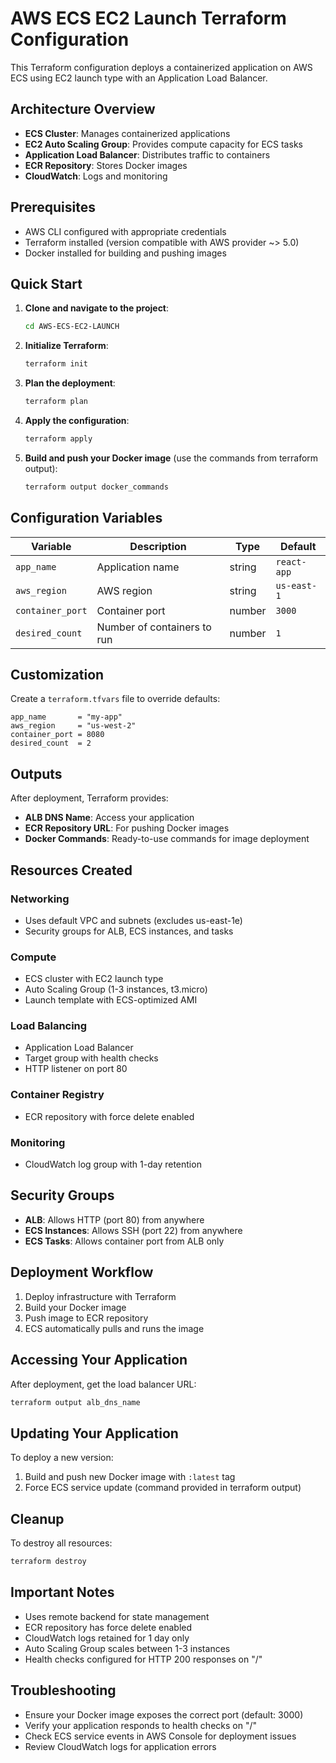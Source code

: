 # AWS ECS EC2 Launch Terraform Configuration

This Terraform configuration deploys a containerized application on AWS ECS using EC2 launch type with an Application Load Balancer.

## Architecture Overview

- **ECS Cluster**: Manages containerized applications
- **EC2 Auto Scaling Group**: Provides compute capacity for ECS tasks
- **Application Load Balancer**: Distributes traffic to containers
- **ECR Repository**: Stores Docker images
- **CloudWatch**: Logs and monitoring

## Prerequisites

- AWS CLI configured with appropriate credentials
- Terraform installed (version compatible with AWS provider ~> 5.0)
- Docker installed for building and pushing images

## Quick Start

1. **Clone and navigate to the project**:
   ```bash
   cd AWS-ECS-EC2-LAUNCH
   ```

2. **Initialize Terraform**:
   ```bash
   terraform init
   ```

3. **Plan the deployment**:
   ```bash
   terraform plan
   ```

4. **Apply the configuration**:
   ```bash
   terraform apply
   ```

5. **Build and push your Docker image** (use the commands from terraform output):
   ```bash
   terraform output docker_commands
   ```

## Configuration Variables

| Variable | Description | Type | Default |
|----------|-------------|------|---------|
| `app_name` | Application name | string | `react-app` |
| `aws_region` | AWS region | string | `us-east-1` |
| `container_port` | Container port | number | `3000` |
| `desired_count` | Number of containers to run | number | `1` |

## Customization

Create a `terraform.tfvars` file to override defaults:

```hcl
app_name       = "my-app"
aws_region     = "us-west-2"
container_port = 8080
desired_count  = 2
```

## Outputs

After deployment, Terraform provides:

- **ALB DNS Name**: Access your application
- **ECR Repository URL**: For pushing Docker images
- **Docker Commands**: Ready-to-use commands for image deployment

## Resources Created

### Networking
- Uses default VPC and subnets (excludes us-east-1e)
- Security groups for ALB, ECS instances, and tasks

### Compute
- ECS cluster with EC2 launch type
- Auto Scaling Group (1-3 instances, t3.micro)
- Launch template with ECS-optimized AMI

### Load Balancing
- Application Load Balancer
- Target group with health checks
- HTTP listener on port 80

### Container Registry
- ECR repository with force delete enabled

### Monitoring
- CloudWatch log group with 1-day retention

## Security Groups

- **ALB**: Allows HTTP (port 80) from anywhere
- **ECS Instances**: Allows SSH (port 22) from anywhere
- **ECS Tasks**: Allows container port from ALB only

## Deployment Workflow

1. Deploy infrastructure with Terraform
2. Build your Docker image
3. Push image to ECR repository
4. ECS automatically pulls and runs the image

## Accessing Your Application

After deployment, get the load balancer URL:
```bash
terraform output alb_dns_name
```

## Updating Your Application

To deploy a new version:
1. Build and push new Docker image with `:latest` tag
2. Force ECS service update (command provided in terraform output)

## Cleanup

To destroy all resources:
```bash
terraform destroy
```

## Important Notes

- Uses remote backend for state management
- ECR repository has force delete enabled
- CloudWatch logs retained for 1 day only
- Auto Scaling Group scales between 1-3 instances
- Health checks configured for HTTP 200 responses on "/"

## Troubleshooting

- Ensure your Docker image exposes the correct port (default: 3000)
- Verify your application responds to health checks on "/"
- Check ECS service events in AWS Console for deployment issues
- Review CloudWatch logs for application errors